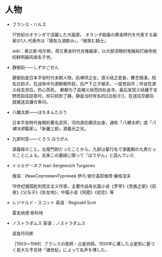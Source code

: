# 人物

- フランス・ハルス
    
    17世紀のオランダで活躍した大画家。 オランダ絵画の黄金時代を代表する画家の1人.代表作は『陽気な酒飲み』、『微笑む騎士』
    
    wiki：弗兰斯·哈尔斯，荷兰黄金时代肖像画家，以大胆流畅的笔触和打破传统的鲜明画风闻名于世。

- 静御前——しずかごぜん
    
    静御前是日本平安时代末期人物，矶禅师之女，源义经之爱妾，舞艺精湛，知名白拍子。在战争中为源赖朝所获，后产下之子被杀，一度想自尽；传说在源义经去世后，伤心而死。 赖朝为了追捕义经而四处追寻，最后发现义经藏于吉野而前往捉拿时，却只抓到了静。静是当时有名的[[白拍子]]，在送往京都后就被送去镰仓审问。

- 八幡太郎——はちまんたろう
    
    日本平安時代後期的著名武将，河内源氏嫡流出身，通称「*八幡太郎*」或「*八幡太郎*義家」。「新羅三郎」源義光之兄。

- 九郎判官——くろう ほうがん
    
    源義経のこと。左衛門尉だったことから。九郎は輩行名で源義朝の九男だったことによる。古来この義経に限って「ほうがん」と読んでいた

- トゥルゲーネフ Ivan Sergeevich Turgenev
    
    俄语：ИванСергеевичТургенев 伊凡·谢尔盖耶维奇·屠格涅夫
    
    19世纪俄国批判现实主义作家。主要作品有长篇小说《罗亭》《贵族之家》《前夜》《父与子》《处女地》，中篇小说《阿霞》《初恋》等

- レジナルド・スコット 英语：Reginald Scot
    
    雷吉纳德·斯科特

- ノストラダムス 英语：ノストラダムス
    
    诺查丹玛斯
    
    ［1503〜1566］フランスの医師・占星術師。1555年に著した占星術に基づく長大な予言詩「諸世紀」によって名声を博した。